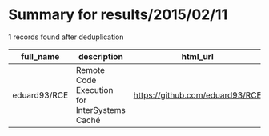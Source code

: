 
# Summary for results/2015/02/11
    
1 records found after deduplication

| full_name | description | html_url | matched_list | matched_count | pushed_at | size | stargazers_count | language | forks_count |
|--------------|----------------------------------------------|---------------------------------|----------------------------------|-----------------|---------------------------|--------|--------------------|------------|---------------|
| eduard93/RCE | Remote Code Execution for InterSystems Caché | https://github.com/eduard93/RCE | ['rce', 'remote code execution'] | 2 | 2015-02-11 10:48:32+00:00 | 217 | 3 | nan | 4 |
